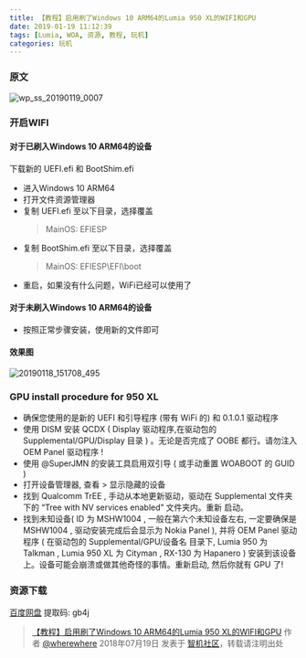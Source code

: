 ```yaml
---
title: 【教程】启用刷了Windows 10 ARM64的Lumia 950 XL的WIFI和GPU
date: 2019-01-19 11:12:39
tags: [Lumia, WOA, 资源, 教程, 玩机]
categories: 玩机
---
```

### 原文

![wp_ss_20190119_0007](https://github.com/wherewhere/wherewhere.github.io/assets/27689196/e25766ea-4bf7-42c1-93d2-3034a0a586b0)

### 开启WIFI

#### 对于已刷入Windows 10 ARM64的设备

下载新的 UEFI.efi 和 BootShim.efi

- 进入Windows 10 ARM64
- 打开文件资源管理器
- 复制 UEFI.efi 至以下目录，选择覆盖
  > MainOS: EFIESP
- 复制 BootShim.efi 至以下目录，选择覆盖
  > MainOS: EFIESP\EFI\boot
- 重启，如果没有什么问题，WiFi已经可以使用了<!--more-->

#### 对于未刷入Windows 10 ARM64的设备

- 按照正常步骤安装，使用新的文件即可

#### 效果图

![20190118_151708_495](https://github.com/wherewhere/wherewhere.github.io/assets/27689196/b153e8b0-25fd-4c64-948d-5e9a8f78d3fd)

### GPU install procedure for 950 XL

- 确保您使用的是新的 UEFI 和引导程序 (带有 WiFi 的) 和 0.1.0.1 驱动程序
- 使用 DISM 安装 QCDX ( Display 驱动程序,在驱动包的 Supplemental/GPU/Display 目录 ) 。无论是否完成了 OOBE 都行。请勿注入 OEM Panel 驱动程序 !
- 使用 @SuperJMN 的安装工具启用双引导 ( 或手动重置 WOABOOT 的 GUID )
- 打开设备管理器, 查看 > 显示隐藏的设备
- 找到 Qualcomm TrEE , 手动从本地更新驱动，驱动在 Supplemental 文件夹下的 “Tree with NV services enabled” 文件夹内。重新 启动。
- 找到未知设备( ID 为 MSHW1004 , 一般在第六个未知设备左右, 一定要确保是 MSHW1004 , 驱动安装完成后会显示为 Nokia Panel ), 并将 OEM Panel 驱动程序 ( 在驱动包的 Supplemental/GPU/设备名 目录下, Lumia 950 为 Talkman , Lumia 950 XL 为 Cityman , RX-130 为 Hapanero ) 安装到该设备上。设备可能会崩溃或做其他奇怪的事情。重新启动, 然后你就有 GPU 了!

### 资源下载

[百度网盘](https://web.archive.org/web/20201001144212/https://pan.baidu.com/s/1hydYf9iiLUBzMXqPaoD7fg) 提取码: gb4j

> [【教程】启用刷了Windows 10 ARM64的Lumia 950 XL的WIFI和GPU](http://bbs.wfun.com/thread-1020694-1-1.html) 作者 [@wherewhere](https://bbs.wfun.com/u/2850357) 2018年07月19日 发表于 [智机社区](https://bbs.wfun.com)，转载请注明出处
